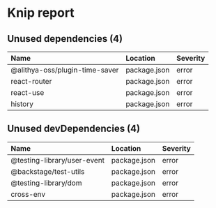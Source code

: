 # Knip report

## Unused dependencies (4)

| Name                           | Location     | Severity |
| :----------------------------- | :----------- | :------- |
| @alithya-oss/plugin-time-saver | package.json | error    |
| react-router                   | package.json | error    |
| react-use                      | package.json | error    |
| history                        | package.json | error    |

## Unused devDependencies (4)

| Name                        | Location     | Severity |
| :-------------------------- | :----------- | :------- |
| @testing-library/user-event | package.json | error    |
| @backstage/test-utils       | package.json | error    |
| @testing-library/dom        | package.json | error    |
| cross-env                   | package.json | error    |

